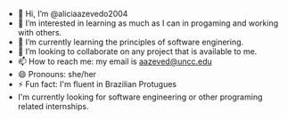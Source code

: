 - 👋 Hi, I’m @aliciaazevedo2004
- 👀 I’m interested in learning as much as I can in progaming and working with others.
- 🌱 I’m currently learning the principles of software enginering.
- 💞️ I’m looking to collaborate on any project that is available to me.
- 📫 How to reach me: my email is aazeved@uncc.edu
- 😄 Pronouns: she/her
- ⚡ Fun fact: I'm fluent in Brazilian Protugues
- I'm currently looking for software engineering or other programing related internships.
<!---
aliciaazevedo2004/aliciaazevedo2004 is a ✨ special ✨ repository because its `README.md` (this file) appears on your GitHub profile.
You can click the Preview link to take a look at your changes.
--->
